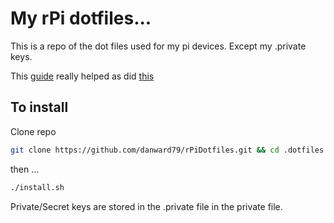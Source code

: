 # My rPi dotfiles...

This is a repo of the dot files used for my pi devices. Except my .private keys.

This [guide](https://dotfiles.github.io) really helped as did [this](https://medium.com/@webprolific/getting-started-with-dotfiles-43c3602fd789#.qmgph96y5)

## To install
Clone repo
``` bash
git clone https://github.com/danward79/rPiDotfiles.git && cd .dotfiles
```
then ...
``` bash
./install.sh
```

Private/Secret keys are stored in the .private file in the private file. 
